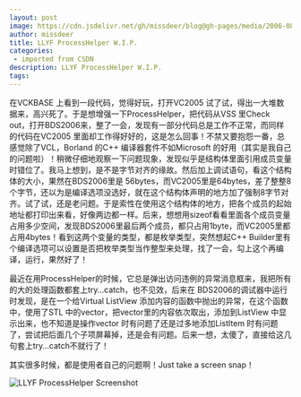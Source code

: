 ```yaml
---
layout: post
image: https://cdn.jsdelivr.net/gh/missdeer/blog@gh-pages/media/2006-08-27/ph.jpg
author: missdeer
title: LLYF ProcessHelper W.I.P.
categories: 
 - imported from CSDN
description: LLYF ProcessHelper W.I.P.
tags: 
---
```


在VCKBASE 上看到一段代码，觉得好玩，打开VC2005 试了试，得出一大堆数据来，高兴死了。于是想增强一下ProcessHelper，把代码从VSS 里Check out，打开BDS2006来，整了一会，发现有一部分代码总是工作不正常，而同样的代码在VC2005 里面却工作得好好的，这是怎么回事！不禁又要抱怨一番，总感觉除了VCL，Borland 的C++ 编译器套件不如Microsoft 的好用（其实是我自己的问题啦）！稍微仔细地观察一下问题现象，发现似乎是结构体里面引用成员变量时错位了。我马上想到，是不是字节对齐的缘故。然后加上调试语句，看这个结构体的大小，果然在BDS2006里是 56bytes，而VC2005里是64bytes，差了整整8个字节，还以为是编译选项没选好，就在这个结构体声明的地方加了强制8字节对齐。试了试，还是老问题。于是索性在使用这个结构体的地方，把各个成员的起始地址都打印出来看，好像两边都一样。后来，想想用sizeof看看里面各个成员变量占用多少空间，发现BDS2006里最后两个成员，都只占用1byte，而VC2005里都占用4bytes！看到这两个变量的类型，都是枚举类型，突然想起C++ Builder里有个编译选项可以设置是否把枚举类型当作整型来处理，找了一会，勾上这个再编译，运行，果然好了！

最近在用ProcessHelper的时候，它总是弹出访问违例的异常消息框来，我把所有的大的处理函数都套上try…catch，也不见效，后来在 BDS2006的调试器中运行时发现，是在一个给Virtual ListView 添加内容的函数中抛出的异常，在这个函数中，使用了STL 中的vector，把vector里的内容依次取出，添加到ListView 中显示出来，也不知道是操作vector 时有问题了还是过多地添加ListItem 时有问题了，尝试把后面几个子项屏幕掉，还是会有问题。后来一想，太傻了，直接给这几句套上try…catch不就行了！

其实很多时候，都是使用者自己的问题啊！Just take a screen snap！

![LLYF ProcessHelper Screenshot](https://cdn.jsdelivr.net/gh/missdeer/blog@gh-pages/media/2006-08-27/ph.jpg)
